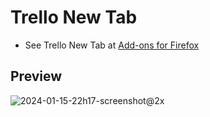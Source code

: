 # Trello New Tab

- See Trello New Tab at [Add-ons for Firefox](https://addons.mozilla.org/en-US/firefox/addon/trello-new-tab/)

## Preview

![2024-01-15-22h17-screenshot@2x](https://github.com/adriaandotcom/extension-trello-new-tab/assets/1079135/94da2207-963b-4fdc-bc6f-93cf8116e0de)
